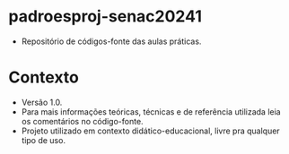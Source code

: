 # padroesproj-senac20241

* Repositório de códigos-fonte das aulas práticas.


# Contexto #

* Versão 1.0.
* Para mais informações teóricas, técnicas e de referência utilizada leia os comentários no código-fonte.
* Projeto utilizado em contexto didático-educacional, livre pra qualquer tipo de uso.
